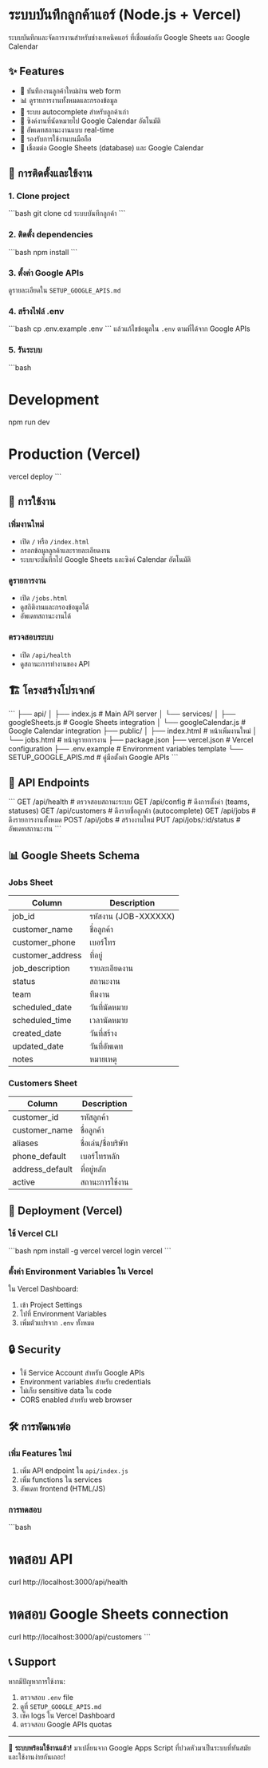 # ระบบบันทึกลูกค้าแอร์ (Node.js + Vercel)

ระบบบันทึกและจัดการงานสำหรับช่างเทคนิคแอร์ ที่เชื่อมต่อกับ Google Sheets และ Google Calendar

## ✨ Features

- 📝 บันทึกงานลูกค้าใหม่ผ่าน web form
- 📊 ดูรายการงานทั้งหมดและกรองข้อมูล
- 👥 ระบบ autocomplete สำหรับลูกค้าเก่า
- 📅 ซิงค์งานที่นัดหมายไป Google Calendar อัตโนมัติ
- 🔄 อัพเดทสถานะงานแบบ real-time
- 📱 รองรับการใช้งานบนมือถือ
- 🔗 เชื่อมต่อ Google Sheets (database) และ Google Calendar

## 🚀 การติดตั้งและใช้งาน

### 1. Clone project
\`\`\`bash
git clone <repository-url>
cd ระบบบันทึกลูกค้า
\`\`\`

### 2. ติดตั้ง dependencies
\`\`\`bash
npm install
\`\`\`

### 3. ตั้งค่า Google APIs
ดูรายละเอียดใน `SETUP_GOOGLE_APIS.md`

### 4. สร้างไฟล์ .env
\`\`\`bash
cp .env.example .env
\`\`\`
แล้วแก้ไขข้อมูลใน `.env` ตามที่ได้จาก Google APIs

### 5. รันระบบ
\`\`\`bash
# Development
npm run dev

# Production (Vercel)
vercel deploy
\`\`\`

## 📱 การใช้งาน

### เพิ่มงานใหม่
- เปิด `/` หรือ `/index.html`
- กรอกข้อมูลลูกค้าและรายละเอียดงาน
- ระบบจะบันทึกไป Google Sheets และซิงค์ Calendar อัตโนมัติ

### ดูรายการงาน
- เปิด `/jobs.html`
- ดูสถิติงานและกรองข้อมูลได้
- อัพเดทสถานะงานได้

### ตรวจสอบระบบ
- เปิด `/api/health`
- ดูสถานะการทำงานของ API

## 🏗️ โครงสร้างโปรเจกต์

\`\`\`
├── api/
│   ├── index.js              # Main API server
│   └── services/
│       ├── googleSheets.js   # Google Sheets integration
│       └── googleCalendar.js # Google Calendar integration
├── public/
│   ├── index.html           # หน้าเพิ่มงานใหม่
│   └── jobs.html            # หน้าดูรายการงาน
├── package.json
├── vercel.json              # Vercel configuration
├── .env.example             # Environment variables template
└── SETUP_GOOGLE_APIS.md     # คู่มือตั้งค่า Google APIs
\`\`\`

## 🔧 API Endpoints

\`\`\`
GET  /api/health          # ตรวจสอบสถานะระบบ
GET  /api/config          # ดึงการตั้งค่า (teams, statuses)
GET  /api/customers       # ดึงรายชื่อลูกค้า (autocomplete)
GET  /api/jobs            # ดึงรายการงานทั้งหมด
POST /api/jobs            # สร้างงานใหม่
PUT  /api/jobs/:id/status # อัพเดทสถานะงาน
\`\`\`

## 📊 Google Sheets Schema

### Jobs Sheet
| Column | Description |
|--------|-------------|
| job_id | รหัสงาน (JOB-XXXXXX) |
| customer_name | ชื่อลูกค้า |
| customer_phone | เบอร์โทร |
| customer_address | ที่อยู่ |
| job_description | รายละเอียดงาน |
| status | สถานะงาน |
| team | ทีมงาน |
| scheduled_date | วันที่นัดหมาย |
| scheduled_time | เวลานัดหมาย |
| created_date | วันที่สร้าง |
| updated_date | วันที่อัพเดท |
| notes | หมายเหตุ |

### Customers Sheet
| Column | Description |
|--------|-------------|
| customer_id | รหัสลูกค้า |
| customer_name | ชื่อลูกค้า |
| aliases | ชื่อเล่น/ชื่อบริษัท |
| phone_default | เบอร์โทรหลัก |
| address_default | ที่อยู่หลัก |
| active | สถานะการใช้งาน |

## 🚀 Deployment (Vercel)

### ใช้ Vercel CLI
\`\`\`bash
npm install -g vercel
vercel login
vercel
\`\`\`

### ตั้งค่า Environment Variables ใน Vercel
ใน Vercel Dashboard:
1. เข้า Project Settings
2. ไปที่ Environment Variables
3. เพิ่มตัวแปรจาก `.env` ทั้งหมด

## 🔒 Security

- ใช้ Service Account สำหรับ Google APIs
- Environment variables สำหรับ credentials
- ไม่เก็บ sensitive data ใน code
- CORS enabled สำหรับ web browser

## 🛠️ การพัฒนาต่อ

### เพิ่ม Features ใหม่
1. เพิ่ม API endpoint ใน `api/index.js`
2. เพิ่ม functions ใน services
3. อัพเดท frontend (HTML/JS)

### การทดสอบ
\`\`\`bash
# ทดสอบ API
curl http://localhost:3000/api/health

# ทดสอบ Google Sheets connection
curl http://localhost:3000/api/customers
\`\`\`

## 📞 Support

หากมีปัญหาการใช้งาน:
1. ตรวจสอบ `.env` file
2. ดูที่ `SETUP_GOOGLE_APIS.md`
3. เช็ค logs ใน Vercel Dashboard
4. ตรวจสอบ Google APIs quotas

---

🚀 **ระบบพร้อมใช้งานแล้ว!** มาเปลี่ยนจาก Google Apps Script ที่ปวดหัวมาเป็นระบบที่ทันสมัยและใช้งานง่ายกันเถอะ!